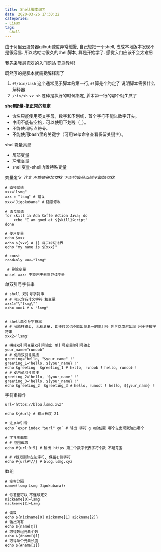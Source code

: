 ```yaml
---
title: Shell脚本编写
date: 2020-03-26 17:30:22
categories: 
- Linux
tags:
- Shell
---
```


由于阿里云服务器github速度异常缓慢, 自己想把一个shell, 改成本地版本发现不是很容易.
所以咕咕咕很久的shell脚本, 算是开始学了. 感觉入门应该不会太难把

我先来我最喜欢的入门网站 菜鸟教程!

既然写的是脚本就需要解释器了
1. `#!/bin/bash` 这个通常见于脚本的第一行, `#!`算是个约定了 说明脚本需要什么解释器
2. `/bin/sh xx.sh` 这种是执行的时候指定, 脚本第一行的那个就失效了

**shell变量-挺正常的规定**
- 命名只能使用英文字母，数字和下划线，首个字符不能以数字开头。
- 中间不能有空格，可以使用下划线（_）。
- 不能使用标点符号。
- 不能使用bash里的关键字（可用help命令查看保留关键字）。

shell变量类型
- 局部变量
- 环境变量
- shell变量-shell内置特殊变量

变量定义 *注意 不能随便加空格 下面的等号两侧不能加空格*
```shell
# 直接赋值
xxx="lsmg"
xxx = "lsmg" # 错误
xxx="Jigokubana" # 随意修改

# 语句赋值
for skill in Ada Coffe Action Java; do
    echo "I am good at ${skill}Script"
done

# 使用变量
echo $xxx
echo ${xxx} # {} 用于标记边界
echo "my name is ${xxx}"

# const
readonly xxx="lsmg" 

 # 删除变量
unset xxx; 不能用于删除只读变量
```

单双引号字符串
```shell
# shell 双引号字符串
# # 可以含有转义字符 和变量
xxx1="\"lsmg\""
echo xxx1 # $ "lsmg"


# shell单引号字符串
# # 会原样输出, 无视变量. 即使转义也不能出现单一的单引号 但可以成对出现 用于拼接字符串
xxx2='lsmg' 

# 拼接双引号变量双引号输出 单引号变量单引号输出
your_name="runoob"
# # 使用双引号拼接
greeting="hello, "$your_name" !"
greeting_1="hello, ${your_name} !"
echo $greeting  $greeting_1 # hello, runoob ! hello, runoob !
# # 使用单引号拼接
greeting_2='hello, '$your_name' !'
greeting_3='hello, ${your_name} !'
echo $greeting_2  $greeting_3 # hello, runoob ! hello, ${your_name} !
```

字符串操作
```shell
url="https://blog.lsmg.xyz"

echo ${#url} # 输出长度 21

# 注意单引号
echo `expr index "$url" go` # 输出 字符 g o的位置 哪个先出现就输出哪个

# 字符串截取
# # 范围截取
echo #{url:0:5} # 输出 https 第二个数字代表字符个数 不是范围

# # #截取删除左边字符, 保留右侧字符
echo #{url#*//} # blog.lsmg.xyz

```

数组
```shell
# 空格分隔
name=(lsmg Lsmg Jigokubana);

# 你甚至可以 不连续定义
nickname[0]=lsmg
nickname[2]=Lsmg

# 读取
echo ${nickname[0] nickname[1] nickname[2]}
# 输出所有
echo ${name[@]}
# 取得数组元素个数
echo ${#name[@]}
# 取得单个元素长度
echo ${#name[1]}
```